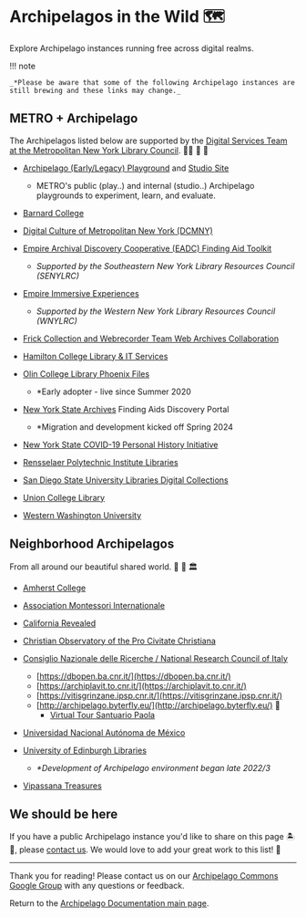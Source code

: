 # Archipelagos in the Wild 🗺️ 

Explore Archipelago instances running free across digital realms.

!!! note

    _*Please be aware that some of the following Archipelago instances are still brewing and these links may change._


## METRO + Archipelago

The Archipelagos listed below are supported by the [Digital Services Team at the Metropolitan New York Library Council](https://metro.org/digital-services). 🧑‍🌾 🐝 🍓

- [Archipelago (Early/Legacy) Playground](http://play.archipelago.nyc) and [Studio Site](https://studio.archipelago.nyc/)
    - METRO's public (play..) and internal (studio..) Archipelago playgrounds to experiment, learn, and evaluate.

- [Barnard College](https://digitalcollections.barnard.edu/)

- [Digital Culture of Metropolitan New York (DCMNY)](http://dcmny.org)

- [Empire Archival Discovery Cooperative (EADC) Finding Aid Toolkit](https://archipelago.senylrc.org/documentation)
    - _Supported by the Southeastern New York Library Resources Council (SENYLRC)_   

- [Empire Immersive Experiences](https://esie.space)
    - _Supported by the Western New York Library Resources Council (WNYLRC)_    

- [Frick Collection and Webrecorder Team Web Archives Collaboration](https://webarchive.archipelago.nyc)

- [Hamilton College Library & IT Services](https://litsdigital.hamilton.edu/)

- [Olin College Library Phoenix Files](https://phoenixfiles.olin.edu)
    - *Early adopter - live since Summer 2020
 
- [New York State Archives](https://www.archives.nysed.gov) Finding Aids Discovery Portal
    - *Migration and development kicked off Spring 2024

- [New York State COVID-19 Personal History Initiative](https://www.nyspersonalhistory.com)

- [Rensselaer Polytechnic Institute Libraries](https://digitalassets.archives.rpi.edu/)

- [San Diego State University Libraries Digital Collections](https://digitalcollections.sdsu.edu)

- [Union College Library](https://arches.union.edu)

- [Western Washington University](https://mabel.wwu.edu)

## Neighborhood Archipelagos

From all around our beautiful shared world. 🏡 🏫 🏛️ 

- [Amherst College](https://acdc.amherst.edu)

- [Association Montessori Internationale](https://archives.montessori-ami.org/)

- [California Revealed](https://repository.californiarevealed.org/)

- [Christian Observatory of the Pro Civitate Christiana](https://janus.amiciosservatorio.org/)

- [Consiglio Nazionale delle Ricerche / National Research Council of Italy](https://www.cnr.it/)
    - [https://dbopen.ba.cnr.it/](https://dbopen.ba.cnr.it/)
    - [https://archiplavit.to.cnr.it/](https://archiplavit.to.cnr.it/)
    - [https://vitisgrinzane.ipsp.cnr.it/](https://vitisgrinzane.ipsp.cnr.it/)
    - [http://archipelago.byterfly.eu/](http://archipelago.byterfly.eu/) 🦋
        - [Virtual Tour Santuario Paola](http://archipelago.byterfly.eu/do/5aea0a3f-cf03-40cc-9611-924dea1fd806)

- [Universidad Nacional Autónoma de México](https://archivodigital.iibi.unam.mx/es)

- [University of Edinburgh Libraries](https://www.ed.ac.uk/information-services/library-museum-gallery)
    - _*Development of Archipelago environment began late 2022/3_
 
- [Vipassana Treasures](https://tod.vridhamma.org/)

## We should be here 

If you have a public Archipelago instance you'd like to share on this page 🏝️📍, please [contact us](mailto:repositorysupport@metro.org). We would love to add your great work to this list! 💚 

---

Thank you for reading! Please contact us on our [Archipelago Commons Google Group](https://groups.google.com/forum/#!forum/archipelago-commons) with any questions or feedback.

Return to the [Archipelago Documentation main page](index.md).

